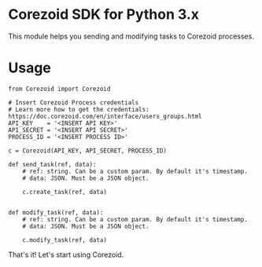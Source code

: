 # Corezoid SDK for Python 3.x
This module helps you sending and modifying tasks to Corezoid processes.

# Usage
```
from Corezoid import Corezoid

# Insert Corezoid Process credentials
# Learn more how to get the credentials: https://doc.corezoid.com/en/interface/users_groups.html
API_KEY    = '<INSERT API KEY>' 
API_SECRET = '<INSERT API SECRET>'
PROCESS_ID = '<INSERT PROCESS ID>'

c = Corezoid(API_KEY, API_SECRET, PROCESS_ID)

def send_task(ref, data):
    # ref: string. Can be a custom param. By default it's timestamp. 
    # data: JSON. Must be a JSON object.
  
    c.create_task(ref, data)


def modify_task(ref, data):
    # ref: string. Can be a custom param. By default it's timestamp. 
    # data: JSON. Must be a JSON object.

    c.modify_task(ref, data)

```

That's it! 
Let's start using Corezoid.


